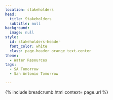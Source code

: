 ```yaml
---
location: stakeholders
head:
  title: Stakeholders
  subtitle: null
background:
  image: null
style:
  id: stakeholders-header
  font_color: white
  class: page-header orange text-center
theme:
  - Water Resources
tags:
  - SA Tomorrow
  - San Antonio Tomorrow

---
```

{% include breadcrumb.html context= page.url %}
